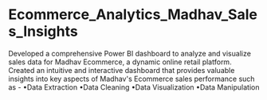# Ecommerce_Analytics_Madhav_Sales_Insights
Developed a comprehensive Power BI dashboard to analyze and visualize sales data for Madhav Ecommerce, a dynamic online retail platform. Created an intuitive and interactive dashboard that provides valuable insights into key aspects of Madhav's Ecommerce sales performance such as -
•Data Extraction
•Data Cleaning
•Data Visualization
•Data Manipulation
